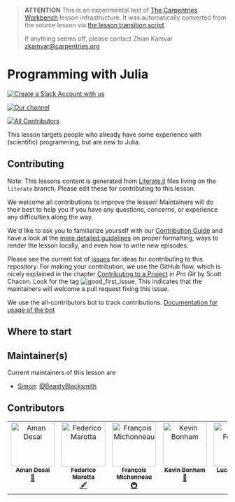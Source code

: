 > **ATTENTION** This is an experimental test of [The Carpentries Workbench](https://carpentries.github.io/workbench) lesson infrastructure.
> It was automatically converted from the source lesson via [the lesson transition script](https://github.com/carpentries/lesson-transition/).
>
> If anything seems off, please contact Zhian Kamvar [zkamvar@carpentries.org](mailto:zkamvar@carpentries.org)

# Programming with Julia

[![Create a Slack Account with us][slack]](https://swc-slack-invite.herokuapp.com/)

[![Our channel][channel]](https://swcarpentry.slack.com/archives/CBJ8C7NE6)

[![All Contributors](https://img.shields.io/github/all-contributors/projectOwner/projectName?color=ee8449&style=flat-square)](#contributors)

This lesson targets people who already have some experience with (scientific)
programming, but are new to Julia.

## Contributing

Note: This lessons content is generated from [Literate.jl](https://fredrikekre.github.io/Literate.jl/v2/) files living on the `literate` branch.
Please edit these for contributing to this lesson.

We welcome all contributions to improve the lesson! Maintainers will do their
best to help you if you have any questions, concerns, or experience any
difficulties along the way.

We'd like to ask you to familiarize yourself with our [Contribution
Guide](CONTRIBUTING.md) and have a look at the [more detailed
guidelines][lesson-example] on proper formatting, ways to render the lesson
locally, and even how to write new episodes.

Please see the current list of [issues] for ideas for contributing to
this repository. For making your contribution, we use the GitHub flow, which is
nicely explained in the chapter [Contributing to a Project][start] in *Pro Git*
by Scott Chacon. Look for the tag ![good\_first\_issue][first]. This indicates
that the maintainers will welcome a pull request fixing this issue.

We use the all-contributors bot to track contributions.
[Documentation for usage of the bot](https://allcontributors.org/docs/en/bot/usage)

## Where to start

[slack]: https://img.shields.io/badge/Create_Slack_Account-The_Carpentries-071159.svg
[channel]: https://img.shields.io/badge/juliaswc-slack_channel-orange
[lesson-example]: https://carpentries.github.io/lesson-example
[issues]: https://github.com/carpentries-incubator/julia-novice/issues
[start]: https://git-scm.com/book/en/v2/GitHub-Contributing-to-a-Project
[first]: https://img.shields.io/badge/-good%20first%20issue-gold.svg

## Maintainer(s)

Current maintainers of this lesson are

- [Simon](https://carpentries.org/instructors/#beastyblacksmith):
  [@BeastyBlacksmith](https://github.com/BeastyBlacksmith)

## Contributors

<!-- ALL-CONTRIBUTORS-LIST:START - Do not remove or modify this section -->
<!-- prettier-ignore-start -->
<!-- markdownlint-disable -->
<table>
  <tbody>
    <tr>
      <td align="center" valign="top" width="14.28%"><a href="https://github.com/amanmdesai"><img src="https://avatars.githubusercontent.com/u/98302868?v=4?s=100" width="100px;" alt="Aman Desai"/><br /><sub><b>Aman Desai</b></sub></a><br /><a href="#userTesting-amanmdesai" title="User Testing">📓</a></td>
      <td align="center" valign="top" width="14.28%"><a href="https://github.com/fmarotta"><img src="https://avatars.githubusercontent.com/u/26001460?v=4?s=100" width="100px;" alt="Federico Marotta"/><br /><sub><b>Federico Marotta</b></sub></a><br /><a href="#content-fmarotta" title="Content">🖋</a></td>
      <td align="center" valign="top" width="14.28%"><a href="https://francoismichonneau.net/"><img src="https://avatars.githubusercontent.com/u/5502922?v=4?s=100" width="100px;" alt="François Michonneau"/><br /><sub><b>François Michonneau</b></sub></a><br /><a href="#infra-fmichonneau" title="Infrastructure (Hosting, Build-Tools, etc)">🚇</a></td>
      <td align="center" valign="top" width="14.28%"><a href="http://blog.bonham.ch"><img src="https://avatars.githubusercontent.com/u/3502975?v=4?s=100" width="100px;" alt="Kevin Bonham"/><br /><sub><b>Kevin Bonham</b></sub></a><br /><a href="#review-kescobo" title="Reviewed Pull Requests">👀</a></td>
      <td align="center" valign="top" width="14.28%"><a href="https://github.com/lucaferranti"><img src="https://avatars.githubusercontent.com/u/49938764?v=4?s=100" width="100px;" alt="Luca Ferranti"/><br /><sub><b>Luca Ferranti</b></sub></a><br /><a href="#content-lucaferranti" title="Content">🖋</a></td>
      <td align="center" valign="top" width="14.28%"><a href="https://giordano.github.io"><img src="https://avatars.githubusercontent.com/u/765740?v=4?s=100" width="100px;" alt="Mosè Giordano"/><br /><sub><b>Mosè Giordano</b></sub></a><br /><a href="#userTesting-giordano" title="User Testing">📓</a></td>
      <td align="center" valign="top" width="14.28%"><a href="https://tbyhdgs.info"><img src="https://avatars.githubusercontent.com/u/9694524?v=4?s=100" width="100px;" alt="Toby Hodges"/><br /><sub><b>Toby Hodges</b></sub></a><br /><a href="#infra-tobyhodges" title="Infrastructure (Hosting, Build-Tools, etc)">🚇</a></td>
      <td align="center" valign="top" width="14.28%"><a href="https://snotskie.com/bio"><img src="https://avatars.githubusercontent.com/u/2658495?v=4?s=100" width="100px;" alt="snotskie"/><br /><sub><b>snotskie</b></sub></a><br /><a href="#ideas-snotskie" title="Ideas, Planning, & Feedback">🤔</a></td>
    </tr>
  </tbody>
</table>

<!-- markdownlint-restore -->
<!-- prettier-ignore-end -->

<!-- ALL-CONTRIBUTORS-LIST:END -->


